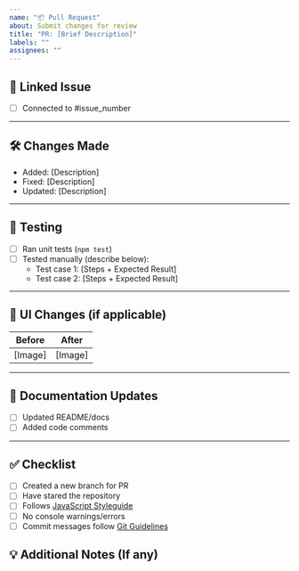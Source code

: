 ```yaml
---
name: "📦 Pull Request"
about: Submit changes for review
title: "PR: [Brief Description]"
labels: ""
assignees: ""
---
```


## 📌 Linked Issue
<!-- Link to the issue this PR addresses (e.g. "Closes #123" or "Related to #456") -->
- [ ] Connected to #issue_number
---

## 🛠 Changes Made
<!-- Bullet-point summary of your changes -->
- Added: [Description]
- Fixed: [Description]
- Updated: [Description]

---
## 🧪 Testing
<!-- How did you verify your changes? -->
- [ ] Ran unit tests (`npm test`)
- [ ] Tested manually (describe below):
  - Test case 1: [Steps + Expected Result]
  - Test case 2: [Steps + Expected Result]

---
## 📸 UI Changes (if applicable)
<!-- Before/after screenshots or GIFs -->
| Before | After |
|--------|-------|
| [Image] | [Image] |

---
## 📝 Documentation Updates
- [ ] Updated README/docs
- [ ] Added code comments
---

## ✅ Checklist
- [ ] Created a new branch for PR
- [ ] Have stared the repository
- [ ] Follows [JavaScript Styleguide](CONTRIBUTING.md#javascript-styleguide)
- [ ] No console warnings/errors
- [ ] Commit messages follow [Git Guidelines](CONTRIBUTING.md#git-commit-messages)

## 💡 Additional Notes (If any)
<!-- Optional: Deployment needs, breaking changes, etc. -->
